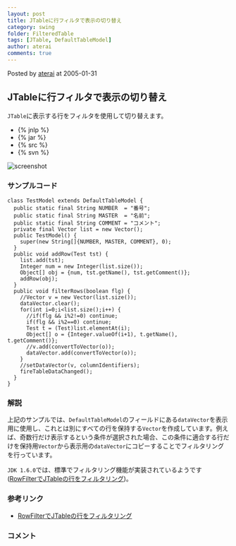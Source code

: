 ```yaml
---
layout: post
title: JTableに行フィルタで表示の切り替え
category: swing
folder: FilteredTable
tags: [JTable, DefaultTableModel]
author: aterai
comments: true
---
```


Posted by [aterai](http://terai.xrea.jp/aterai.html) at 2005-01-31

## JTableに行フィルタで表示の切り替え
`JTable`に表示する行をフィルタを使用して切り替えます。

- {% jnlp %}
- {% jar %}
- {% src %}
- {% svn %}

<!-- dummy comment line for breaking list -->

![screenshot](https://lh5.googleusercontent.com/_9Z4BYR88imo/TQTMpQqDR4I/AAAAAAAAAZg/vitkhyUoKkI/s800/FilteredTable.png)

### サンプルコード
<pre class="prettyprint"><code>class TestModel extends DefaultTableModel {
  public static final String NUMBER  = "番号";
  public static final String MASTER  = "名前";
  public static final String COMMENT = "コメント";
  private final Vector list = new Vector();
  public TestModel() {
    super(new String[]{NUMBER, MASTER, COMMENT}, 0);
  }
  public void addRow(Test tst) {
    list.add(tst);
    Integer num = new Integer(list.size());
    Object[] obj = {num, tst.getName(), tst.getComment()};
    addRow(obj);
  }
  public void filterRows(boolean flg) {
    //Vector v = new Vector(list.size());
    dataVector.clear();
    for(int i=0;i&lt;list.size();i++) {
      //if(flg &amp;&amp; i%2!=0) continue;
      if(flg &amp;&amp; i%2==0) continue;
      Test t = (Test)list.elementAt(i);
      Object[] o = {Integer.valueOf(i+1), t.getName(), t.getComment()};
      //v.add(convertToVector(o));
      dataVector.add(convertToVector(o));
    }
    //setDataVector(v, columnIdentifiers);
    fireTableDataChanged();
  }
}
</code></pre>

### 解説
上記のサンプルでは、`DefaultTableModel`のフィールドにある`dataVector`を表示用に使用し、これとは別にすべての行を保持する`Vector`を作成しています。例えば、奇数行だけ表示するという条件が選択された場合、この条件に適合する行だけを保持用`Vector`から表示用の`dataVector`にコピーすることでフィルタリングを行っています。

`JDK 1.6.0`では、標準でフィルタリング機能が実装されているようです([RowFilterでJTableの行をフィルタリング](http://terai.xrea.jp/Swing/RowFilter.html))。

### 参考リンク
- [RowFilterでJTableの行をフィルタリング](http://terai.xrea.jp/Swing/RowFilter.html)

<!-- dummy comment line for breaking list -->

### コメント

